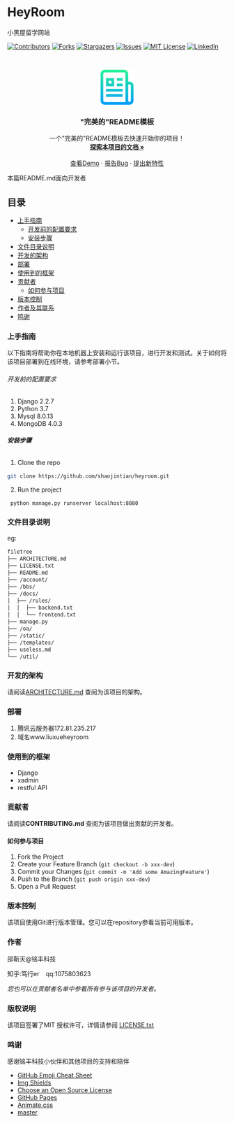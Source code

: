 

# HeyRoom

小黑屋留学网站

<!-- PROJECT SHIELDS -->

[![Contributors][contributors-shield]][contributors-url]
[![Forks][forks-shield]][forks-url]
[![Stargazers][stars-shield]][stars-url]
[![Issues][issues-shield]][issues-url]
[![MIT License][license-shield]][license-url]
[![LinkedIn][linkedin-shield]][linkedin-url]

<!-- PROJECT LOGO -->
<br />

<p align="center">
  <a href="https://github.com/shaojintian/heyroom/">
    <img src="static/logos/logo.png" alt="Logo" width="80" height="80">
  </a>

  <h3 align="center">"完美的"README模板</h3>
  <p align="center">
    一个"完美的"README模板去快速开始你的项目！
    <br />
    <a href="https://github.com/shaojintian/heyroom"><strong>探索本项目的文档 »</strong></a>
    <br />
    <br />
    <a href="https://github.com/shaojintian/heyroom">查看Demo</a>
    ·
    <a href="https://github.com/shaojintian/heyroom/issues">报告Bug</a>
    ·
    <a href="https://github.com/shaojintian/heyroom/issues">提出新特性</a>
  </p>

</p>


 本篇README.md面向开发者
 
## 目录

- [上手指南](#上手指南)
  - [开发前的配置要求](#开发前的配置要求)
  - [安装步骤](#安装步骤)
- [文件目录说明](#文件目录说明)
- [开发的架构](#开发的架构)
- [部署](#部署)
- [使用到的框架](#使用到的框架)
- [贡献者](#贡献者)
  - [如何参与项目](#如何参与项目)
- [版本控制](#版本控制)
- [作者及其联系](#作者及其联系)
- [鸣谢](#鸣谢)

### 上手指南

以下指南将帮助你在本地机器上安装和运行该项目，进行开发和测试。关于如何将该项目部署到在线环境，请参考部署小节。

###### 开发前的配置要求

1. Django 2.2.7
2. Python 3.7
3. Mysql 8.0.13
4. MongoDB 4.0.3

###### **安装步骤**


1. Clone the repo

```sh
git clone https://github.com/shaojintian/heyroom.git
```
2. Run the project
```bash
 python manage.py runserver localhost:8080
```

### 文件目录说明
eg:

```
filetree 
├── ARCHITECTURE.md
├── LICENSE.txt
├── README.md
├── /account/
├── /bbs/
├── /docs/
│  ├── /rules/
│  │  ├── backend.txt
│  │  └── frontend.txt
├── manage.py
├── /oa/
├── /static/
├── /templates/
├── useless.md
└── /util/

```





### 开发的架构 

请阅读[ARCHITECTURE.md](https://github.com/shaojintian/heyroom/blob/master/ARCHITECTURE.md) 查阅为该项目的架构。

### 部署

1. 腾讯云服务器172.81.235.217
2. 域名www.liuxueheyroom



### 使用到的框架

- Django
- xadmin
- restful API

### 贡献者

请阅读**CONTRIBUTING.md** 查阅为该项目做出贡献的开发者。

#### 如何参与项目



1. Fork the Project
2. Create your Feature Branch (`git checkout -b xxx-dev`)
3. Commit your Changes (`git commit -m 'Add some AmazingFeature'`)
4. Push to the Branch (`git push origin xxx-dev`)
5. Open a Pull Request



### 版本控制

该项目使用Git进行版本管理。您可以在repository参看当前可用版本。

### 作者

邵靳天@铭丰科技

知乎:笃行er  &ensp; qq:1075803623     

 *您也可以在贡献者名单中参看所有参与该项目的开发者。*

### 版权说明

该项目签署了MIT 授权许可，详情请参阅 [LICENSE.txt](https://github.com/shaojintian/heyroom/blob/master/LICENSE.txt)

### 鸣谢

 感谢铭丰科技小伙伴和其他项目的支持和陪伴
 - [GitHub Emoji Cheat Sheet](https://www.webpagefx.com/tools/emoji-cheat-sheet)
- [Img Shields](https://shields.io)
- [Choose an Open Source License](https://choosealicense.com)
- [GitHub Pages](https://pages.github.com)
- [Animate.css](https://daneden.github.io/animate.css)
- [master](https://connoratherton.com/loaders)

<!-- links -->
[your-project-path]:shaojintian/heyroom
[contributors-shield]: https://img.shields.io/github/contributors/shaojintian/heyroom.svg?style=flat-square
[contributors-url]: https://github.com/shaojintian/heyroom/graphs/contributors
[forks-shield]: https://img.shields.io/github/forks/shaojintian/heyroom.svg?style=flat-square
[forks-url]: https://github.com/shaojintian/heyroom/network/members
[stars-shield]: https://img.shields.io/github/stars/shaojintian/heyroom.svg?style=flat-square
[stars-url]: https://github.com/shaojintian/heyroom/stargazers
[issues-shield]: https://img.shields.io/github/issues/shaojintian/heyroom.svg?style=flat-square
[issues-url]: https://img.shields.io/github/issues/shaojintian/heyroom.svg
[license-shield]: https://img.shields.io/github/license/shaojintian/heyroom.svg?style=flat-square
[license-url]: https://github.com/shaojintian/heyroom/blob/master/LICENSE.txt
[linkedin-shield]: https://img.shields.io/badge/-LinkedIn-black.svg?style=flat-square&logo=linkedin&colorB=555
[linkedin-url]: https://linkedin.com/in/shaojintian




